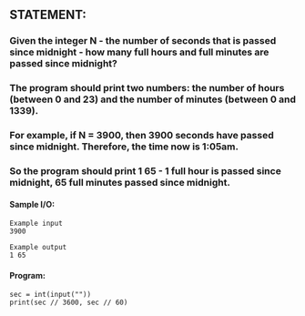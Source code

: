 ## STATEMENT:
### Given the integer N - the number of seconds that is passed since midnight - how many full hours and full minutes are passed since midnight?

### The program should print two numbers: the number of hours (between 0 and 23) and the number of minutes (between 0 and 1339).

### For example, if N = 3900, then 3900 seconds have passed since midnight. Therefore, the time now is 1:05am. 

### So the program should print 1 65 - 1 full hour is passed since midnight, 65 full minutes passed since midnight. 
#### Sample I/O:
```
Example input
3900

Example output
1 65

```
#### Program:
```
sec = int(input(""))
print(sec // 3600, sec // 60)
```
